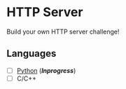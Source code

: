 # HTTP Server

Build your own HTTP server challenge!

## Languages

- [ ] [Python](./python3) (***Inprogress***)
- [ ] C/C++
